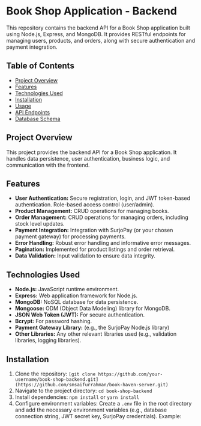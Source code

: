 # Book Shop Application - Backend

This repository contains the backend API for a Book Shop application built using Node.js, Express, and MongoDB. It provides RESTful endpoints for managing users, products, and orders, along with secure authentication and payment integration.

## Table of Contents

- [Project Overview](#project-overview)
- [Features](#features)
- [Technologies Used](#technologies-used)
- [Installation](#installation)
- [Usage](#usage)
- [API Endpoints](#api-endpoints)
- [Database Schema](#database-schema)


## Project Overview

This project provides the backend API for a Book Shop application. It handles data persistence, user authentication, business logic, and communication with the frontend.

## Features

- **User Authentication:** Secure registration, login, and JWT token-based authentication. Role-based access control (user/admin).
- **Product Management:** CRUD operations for managing books.
- **Order Management:** CRUD operations for managing orders, including stock level updates.
- **Payment Integration:** Integration with SurjoPay (or your chosen payment gateway) for processing payments.
- **Error Handling:** Robust error handling and informative error messages.
- **Pagination:** Implemented for product listings and order retrieval.
- **Data Validation:** Input validation to ensure data integrity.

## Technologies Used

- **Node.js:** JavaScript runtime environment.
- **Express:** Web application framework for Node.js.
- **MongoDB:** NoSQL database for data persistence.
- **Mongoose:** ODM (Object Data Modeling) library for MongoDB.
- **JSON Web Token (JWT):** For secure authentication.
- **Bcrypt:** For password hashing.
- **Payment Gateway Library:**  (e.g., the SurjoPay Node.js library)
- **Other Libraries:** Any other relevant libraries used (e.g., validation libraries, logging libraries).

## Installation

1. Clone the repository: `[git clone https://github.com/your-username/book-shop-backend.git](https://github.com/smsaifurrahman/book-haven-server.git)`
2. Navigate to the project directory: `cd book-shop-backend`
3. Install dependencies: `npm install` or `yarn install`
4. Configure environment variables: Create a `.env` file in the root directory and add the necessary environment variables (e.g., database connection string, JWT secret key, SurjoPay credentials). Example:
